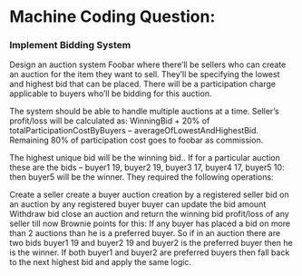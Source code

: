 # Machine Coding Question:
### Implement Bidding System

Design an auction system Foobar where there’ll be sellers who can create an auction for the item they want to sell. They’ll be specifying the lowest and highest bid that can be placed. There will be a participation charge applicable to buyers who’ll be bidding for this auction.

The system should be able to handle multiple auctions at a time. Seller’s profit/loss will be calculated as: WinningBid + 20% of totalParticipationCostByBuyers – averageOfLowestAndHighestBid. Remaining 80% of participation cost goes to foobar as commission.

The highest unique bid will be the winning bid.. If for a particular auction these are the bids – buyer1 19, buyer2 19, buyer3 17, buyer4 17, buyer5 10: then buyer5 will be the winner. They required the following operations:

Create a seller
create a buyer
auction creation by a registered seller
bid on an auction by any registered buyer
buyer can update the bid amount
Withdraw bid
close an auction and return the winning bid
profit/loss of any seller till now
Brownie points for this: If any buyer has placed a bid on more than 2 auctions than he is a preferred buyer. So if in an auction there are two bids buyer1 19 and buyer2 19 and buyer2 is the preferred buyer then he is the winner. If both buyer1 and buyer2 are preferred buyers then fall back to the next highest bid and apply the same logic.
